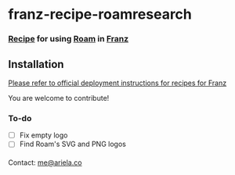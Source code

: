 # franz-recipe-roamresearch


### [Recipe](https://meetfranz.com/developer) for using [Roam](https://roamresearch.com/) in [Franz](https://meetfranz.com/)

## Installation
[Please refer to official deployment instructions for recipes for Franz](https://github.com/meetfranz/plugins/blob/master/docs/integration.md#user-content-installation)

You are welcome to contribute!

### To-do
- [ ] Fix empty logo
- [ ] Find Roam's SVG and PNG logos

####

Contact: me@ariela.co
